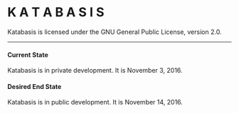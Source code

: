 # K A T A B A S I S

Katabasis is licensed under the GNU General Public License, version 2.0.

---

#### Current State

Katabasis is in private development. It is November 3, 2016.

#### Desired End State

Katabasis is in public development. It is November 14, 2016.
